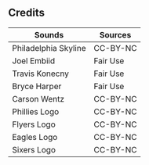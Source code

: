 ## Credits
|Sounds|Sources|
| --- | --- |
|Philadelphia Skyline|CC-BY-NC|
|Joel Embiid|Fair Use|
|Travis Konecny|Fair Use|
|Bryce Harper|Fair Use|
|Carson Wentz|CC-BY-NC|
|Phillies Logo|CC-BY-NC|
|Flyers Logo|CC-BY-NC|
|Eagles Logo|CC-BY-NC|
|Sixers Logo|CC-BY-NC|